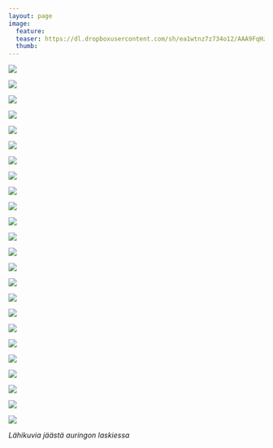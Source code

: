 ```yaml
---
layout: page
image:
  feature:
  teaser: https://dl.dropboxusercontent.com/sh/ea1wtnz7z734o12/AAA9FqHz2iRAFJ85RUNJA5tSa/luontokuvat/talvi/4/DS43772_3-245px.jpg
  thumb:
---
```


[![](https://dl.dropboxusercontent.com/sh/ea1wtnz7z734o12/AACSaYpOsSNWFRHg9kt8PZtGa/luontokuvat/talvi/4/DS43772_2-800px.jpg)](https://dl.dropboxusercontent.com/sh/ea1wtnz7z734o12/AAAGsaT5HhxgCmB2WD0WBivra/luontokuvat/talvi/4/DS43772_2.jpg)

[![](https://dl.dropboxusercontent.com/sh/ea1wtnz7z734o12/AABSUnd1lNKfvLf6TCfJi-J9a/luontokuvat/talvi/4/DS43772_3-800px.jpg)](https://dl.dropboxusercontent.com/sh/ea1wtnz7z734o12/AAAiIyujfRTAI3DTIlBDoOMya/luontokuvat/talvi/4/DS43772_3.jpg)

[![](https://dl.dropboxusercontent.com/sh/ea1wtnz7z734o12/AAAD4Mb6N_bSoyJpplJr-r3pa/luontokuvat/talvi/4/DS43772_5-800px.jpg)](https://dl.dropboxusercontent.com/sh/ea1wtnz7z734o12/AAC6FWo7d9VvyL5Yk1QtKjAha/luontokuvat/talvi/4/DS43772_5.jpg)

[![](https://dl.dropboxusercontent.com/sh/ea1wtnz7z734o12/AAC0lGQLcGQJ2LtsBhDnoXDva/luontokuvat/talvi/4/DS43772_1-800px.jpg)](https://dl.dropboxusercontent.com/sh/ea1wtnz7z734o12/AADHT4CH97Cosz1_YSYnNSDBa/luontokuvat/talvi/4/DS43772_1.jpg)

[![](https://dl.dropboxusercontent.com/sh/ea1wtnz7z734o12/AABf1QYG1v5Pbaj-UByToN2za/luontokuvat/talvi/4/DS43772_6-800px.jpg)](https://dl.dropboxusercontent.com/sh/ea1wtnz7z734o12/AACayyrJJsOEtNWBPTQTpFl-a/luontokuvat/talvi/4/DS43772_6.jpg)

[![](https://dl.dropboxusercontent.com/sh/ea1wtnz7z734o12/AABuCJ2uXLaSOgGrNkWHV7A1a/luontokuvat/talvi/4/DS43772_7-800px.jpg)](https://dl.dropboxusercontent.com/sh/ea1wtnz7z734o12/AAAhxima_VlgLO4_UQpN6NNZa/luontokuvat/talvi/4/DS43772_7.jpg)

[![](https://dl.dropboxusercontent.com/sh/ea1wtnz7z734o12/AACbEmrxNQCO-Z8Phw8FDBkXa/luontokuvat/talvi/4/DS43772_8-800px.jpg)](https://dl.dropboxusercontent.com/sh/ea1wtnz7z734o12/AADHKGOtCrHJlGdO3W-1FhFRa/luontokuvat/talvi/4/DS43772_8.jpg)

[![](https://dl.dropboxusercontent.com/sh/ea1wtnz7z734o12/AADPVUydIgTFPm5cWlR9rOzfa/luontokuvat/talvi/4/DS43772_9-800px.jpg)](https://dl.dropboxusercontent.com/sh/ea1wtnz7z734o12/AABYG6udT940qd-9NUqRfIOca/luontokuvat/talvi/4/DS43772_9.jpg)

[![](https://dl.dropboxusercontent.com/sh/ea1wtnz7z734o12/AADH5b2TYO6GQRhnxi_2hevfa/luontokuvat/talvi/4/DS43772_4-800px.jpg)](https://dl.dropboxusercontent.com/sh/ea1wtnz7z734o12/AADe-uimYvvAlJEbfpvkW3kwa/luontokuvat/talvi/4/DS43772_4.jpg)

[![](https://dl.dropboxusercontent.com/sh/ea1wtnz7z734o12/AABVJxKl230JflxMV2Lyt3Zqa/luontokuvat/talvi/4/DS43712_1-800px.jpg)](https://dl.dropboxusercontent.com/sh/ea1wtnz7z734o12/AADMiHN20RMO0kvyjrhpbJ6na/luontokuvat/talvi/4/DS43712_1.jpg)

[![](https://dl.dropboxusercontent.com/sh/ea1wtnz7z734o12/AAC5yxcyfmIJKh8ROqnzMGyNa/luontokuvat/talvi/4/DS43724_2-800px.jpg)](https://dl.dropboxusercontent.com/sh/ea1wtnz7z734o12/AAB7jhc6kpnEXS2iRC24L_Zma/luontokuvat/talvi/4/DS43724_2.jpg)

[![](https://dl.dropboxusercontent.com/sh/ea1wtnz7z734o12/AADjwRtxC_iFK8szbJktn6Fpa/luontokuvat/talvi/4/DS43712_3-800px.jpg)](https://dl.dropboxusercontent.com/sh/ea1wtnz7z734o12/AAC_UT8EQn-zl_N-f6LSpdWpa/luontokuvat/talvi/4/DS43712_3.jpg)

[![](https://dl.dropboxusercontent.com/sh/ea1wtnz7z734o12/AAC9Yp8ZQr07g7SoQdqyCMSMa/luontokuvat/talvi/4/DS43724_1-800px.jpg)](https://dl.dropboxusercontent.com/sh/ea1wtnz7z734o12/AACS-Hgtae5BFhYlF96qHUP5a/luontokuvat/talvi/4/DS43724_1.jpg)

[![](https://dl.dropboxusercontent.com/sh/ea1wtnz7z734o12/AAD8ALb1ulr7KMZQtbKOoCwia/luontokuvat/talvi/4/DS43724_3-800px.jpg)](https://dl.dropboxusercontent.com/sh/ea1wtnz7z734o12/AADR9S51sIOX3TztLKS1bCzSa/luontokuvat/talvi/4/DS43724_3.jpg)

[![](https://dl.dropboxusercontent.com/sh/ea1wtnz7z734o12/AABIbESJWWwiD7Pfqm8MA-bMa/luontokuvat/talvi/4/DS43724_4-800px.jpg)](https://dl.dropboxusercontent.com/sh/ea1wtnz7z734o12/AABGiwoXxjp5dGgM6U1LvhAva/luontokuvat/talvi/4/DS43724_4.jpg)

[![](https://dl.dropboxusercontent.com/sh/ea1wtnz7z734o12/AABZw2PimJfdWFE8y3TdyPUTa/luontokuvat/talvi/4/DS43771_1-800px.jpg)](https://dl.dropboxusercontent.com/sh/ea1wtnz7z734o12/AADskG-weLtKfBNoXvN-no5za/luontokuvat/talvi/4/DS43771_1.jpg)

[![](https://dl.dropboxusercontent.com/sh/ea1wtnz7z734o12/AAD9kluyL8d1H-NTS1bH37XLa/luontokuvat/talvi/4/DS43712_2-800px.jpg)](https://dl.dropboxusercontent.com/sh/ea1wtnz7z734o12/AACst6TvepVQuYRTRdZeSMrCa/luontokuvat/talvi/4/DS43712_2.jpg)

[![](https://dl.dropboxusercontent.com/sh/ea1wtnz7z734o12/AAAuhdfSQVlEdp6JQRfHXa9sa/luontokuvat/talvi/4/DS43771_2-800px.jpg)](https://dl.dropboxusercontent.com/sh/ea1wtnz7z734o12/AAC1Ke8N_OKREF7cg2esqcbNa/luontokuvat/talvi/4/DS43771_2.jpg)

[![](https://dl.dropboxusercontent.com/sh/ea1wtnz7z734o12/AADtvutyL8Nyy_FWDYdIqjFUa/luontokuvat/talvi/4/DS43771_3-800px.jpg)](https://dl.dropboxusercontent.com/sh/ea1wtnz7z734o12/AABfaGNJ5GhiQzbRbaP-6S67a/luontokuvat/talvi/4/DS43771_3.jpg)

[![](https://dl.dropboxusercontent.com/sh/ea1wtnz7z734o12/AACrk-Cn3O0pvEBoFxx7fyiwa/luontokuvat/talvi/4/DS43771_8-800px.jpg)](https://dl.dropboxusercontent.com/sh/ea1wtnz7z734o12/AAD5h4bGOFAuCXJEOYhq2_2Ia/luontokuvat/talvi/4/DS43771_8.jpg)

[![](https://dl.dropboxusercontent.com/sh/ea1wtnz7z734o12/AACf3Iz5Nw3Je1uH1V92X4Tda/luontokuvat/talvi/4/DS43771_4-800px.jpg)](https://dl.dropboxusercontent.com/sh/ea1wtnz7z734o12/AACo_gTmP375j9QFthCcuIMKa/luontokuvat/talvi/4/DS43771_4.jpg)

[![](https://dl.dropboxusercontent.com/sh/ea1wtnz7z734o12/AAAM3lRN_MbCKGH_8SukvYm4a/luontokuvat/talvi/4/DS43771_5-800px.jpg)](https://dl.dropboxusercontent.com/sh/ea1wtnz7z734o12/AACH4fCNCubFAkQpvZJwjACra/luontokuvat/talvi/4/DS43771_5.jpg)

[![](https://dl.dropboxusercontent.com/sh/ea1wtnz7z734o12/AADvrl69Ul33t8wM6SVqEA5va/luontokuvat/talvi/4/DS43771_7-800px.jpg)](https://dl.dropboxusercontent.com/sh/ea1wtnz7z734o12/AACwlffO3Hu7c3MM2XXxpW4Ka/luontokuvat/talvi/4/DS43771_7.jpg)

[![](https://dl.dropboxusercontent.com/sh/ea1wtnz7z734o12/AACGXGRB3313h4G-ZK4EyGTZa/luontokuvat/talvi/4/DS43771_6-800px.jpg)](https://dl.dropboxusercontent.com/sh/ea1wtnz7z734o12/AAB8mwZhqDuda1FYKtdyRhnKa/luontokuvat/talvi/4/DS43771_6.jpg)

*Lähikuvia jäästä auringon laskiessa*




